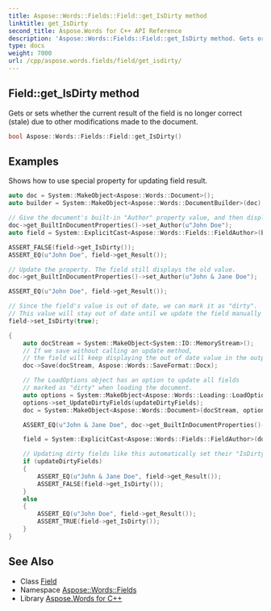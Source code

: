 ```yaml
---
title: Aspose::Words::Fields::Field::get_IsDirty method
linktitle: get_IsDirty
second_title: Aspose.Words for C++ API Reference
description: 'Aspose::Words::Fields::Field::get_IsDirty method. Gets or sets whether the current result of the field is no longer correct (stale) due to other modifications made to the document in C++.'
type: docs
weight: 7000
url: /cpp/aspose.words.fields/field/get_isdirty/
---
```

## Field::get_IsDirty method


Gets or sets whether the current result of the field is no longer correct (stale) due to other modifications made to the document.

```cpp
bool Aspose::Words::Fields::Field::get_IsDirty()
```


## Examples



Shows how to use special property for updating field result. 
```cpp
auto doc = System::MakeObject<Aspose::Words::Document>();
auto builder = System::MakeObject<Aspose::Words::DocumentBuilder>(doc);

// Give the document's built-in "Author" property value, and then display it with a field.
doc->get_BuiltInDocumentProperties()->set_Author(u"John Doe");
auto field = System::ExplicitCast<Aspose::Words::Fields::FieldAuthor>(builder->InsertField(Aspose::Words::Fields::FieldType::FieldAuthor, true));

ASSERT_FALSE(field->get_IsDirty());
ASSERT_EQ(u"John Doe", field->get_Result());

// Update the property. The field still displays the old value.
doc->get_BuiltInDocumentProperties()->set_Author(u"John & Jane Doe");

ASSERT_EQ(u"John Doe", field->get_Result());

// Since the field's value is out of date, we can mark it as "dirty".
// This value will stay out of date until we update the field manually with the Field.Update() method.
field->set_IsDirty(true);

{
    auto docStream = System::MakeObject<System::IO::MemoryStream>();
    // If we save without calling an update method,
    // the field will keep displaying the out of date value in the output document.
    doc->Save(docStream, Aspose::Words::SaveFormat::Docx);

    // The LoadOptions object has an option to update all fields
    // marked as "dirty" when loading the document.
    auto options = System::MakeObject<Aspose::Words::Loading::LoadOptions>();
    options->set_UpdateDirtyFields(updateDirtyFields);
    doc = System::MakeObject<Aspose::Words::Document>(docStream, options);

    ASSERT_EQ(u"John & Jane Doe", doc->get_BuiltInDocumentProperties()->get_Author());

    field = System::ExplicitCast<Aspose::Words::Fields::FieldAuthor>(doc->get_Range()->get_Fields()->idx_get(0));

    // Updating dirty fields like this automatically set their "IsDirty" flag to false.
    if (updateDirtyFields)
    {
        ASSERT_EQ(u"John & Jane Doe", field->get_Result());
        ASSERT_FALSE(field->get_IsDirty());
    }
    else
    {
        ASSERT_EQ(u"John Doe", field->get_Result());
        ASSERT_TRUE(field->get_IsDirty());
    }
}
```

## See Also

* Class [Field](../)
* Namespace [Aspose::Words::Fields](../../)
* Library [Aspose.Words for C++](../../../)
